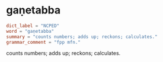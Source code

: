 # gaṇetabba

``` toml
dict_label = "NCPED"
word = "gaṇetabba"
summary = "counts numbers; adds up; reckons; calculates."
grammar_comment = "fpp mfn."
```

counts numbers; adds up; reckons; calculates.

